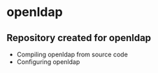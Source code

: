 # openldap

## Repository created for openldap

* Compiling openldap from source code
* Configuring openldap
